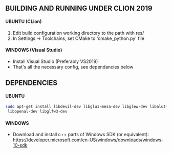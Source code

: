 BUILDING AND RUNNING UNDER CLION 2019 
---
#### UBUNTU (CLion)

1. Edit build configuration working directory to the path with res/
2. In Settings -> Toolchains, set CMake to 'cmake_python.py' file

#### WINDOWS (Visual Studio)

- Install Visual Studio (Preferably VS2019)
- That's all the necessary config, see dependancies below

DEPENDENCIES
---
#### UBUNTU

```bash
sudo apt-get install libdevil-dev libglu1-mesa-dev libglew-dev libalut-dev \
 libopenal-dev libglfw3-dev
```

#### WINDOWS

- Download and install c++ parts of Windows SDK (or equivalent): https://developer.microsoft.com/en-US/windows/downloads/windows-10-sdk